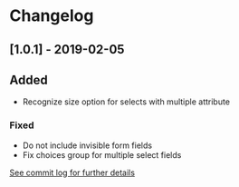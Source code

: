 # Changelog

## [1.0.1] - 2019-02-05 

## Added
 
 - Recognize size option for selects with multiple attribute

### Fixed

 - Do not include invisible form fields
 - Fix choices group for multiple select fields

[See commit log for further details](https://github.com/netzmacht/contao-worklfow/compare/1.0.0...1.0.1)
